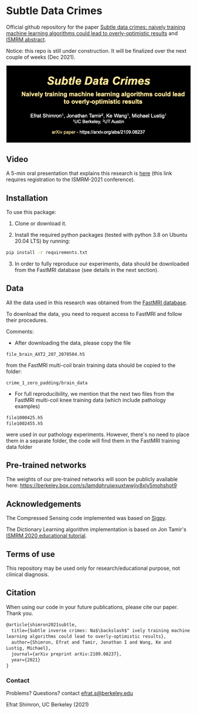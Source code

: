 # Subtle Data Crimes

Official github repository for the paper [Subtle data crimes: naively training machine learning algorithms could lead to overly-optimistic results](https://arxiv.org/abs/2109.08237) and [ISMRM abstract](https://index.mirasmart.com/ISMRM2021/PDFfiles/0222.html).

Notice: this repo is still under construction. It will be finalized over the next couple of weeks (Dec 2021).



![subtle_fig_1](logo_arXiv_paper.png)




## Video

A 5-min oral presentation that explains this research is [here](https://ismrm-smrt21.us3.pathable.com/meetings/virtual/t6jwNsra7cnLEAdRZ) (this link requires registration to the ISMRM-2021 conference).


## Installation
To use this package:

1. Clone or download it.

2. Install the required python packages (tested with python 3.8 on Ubuntu 20.04 LTS) by running:
```bash
pip install -r requirements.txt
```

3. In order to fully reproduce our experiments, data should be downloaded from the FastMRI database (see details in the next section).


## Data

All the data used in this research was obtained from the [FastMRI database](https://fastmri.org/).

To download the data, you need to request access to FastMRI and follow their procedures.

Comments:
- After downloading the data, please copy the file
```
file_brain_AXT2_207_2070504.h5
```
from the FastMRI multi-coil brain training data should be copied to the folder:
```
crime_1_zero_padding/brain_data
```


- For full reproducibility, we mention that the next two files from the FastMRI multi-coil knee training data (which include pathology examples)
```
file1000425.h5
file1002455.h5
```
were used in our pathology experiments. However, there's no need to place them in a separate folder, the code will find them in the FastMRI training data folder



## Pre-trained networks

The weights of our pre-trained networks will soon be publicly available here:
https://berkeley.box.com/s/lamdqhruiwxuxtwwjiv8xly5mohshot9


## Acknowledgements

The Compressed Sensing code implemented was based on [Sigpy](https://sigpy.readthedocs.io/en/latest/index.html).

The Dictionary Learning algorithm implementation is based on Jon Tamir's [ISMRM 2020 educational tutorial](https://github.com/utcsilab/dictionary_learning_ismrm_2020).



## Terms of use

This repository may be used only for research/educational purpose, not clinical diagnosis.

## Citation

When using our code in your future publications, please cite our paper. Thank you.

```
@article{shimron2021subtle,
  title={Subtle inverse crimes: Na$\backslash$" ively training machine learning algorithms could lead to overly-optimistic results},
  author={Shimron, Efrat and Tamir, Jonathan I and Wang, Ke and Lustig, Michael},
  journal={arXiv preprint arXiv:2109.08237},
  year={2021}
}
```

### Contact

Problems? Questions? contact efrat.s@berkeley.edu


Efrat Shimron, UC Berkeley (2021)
